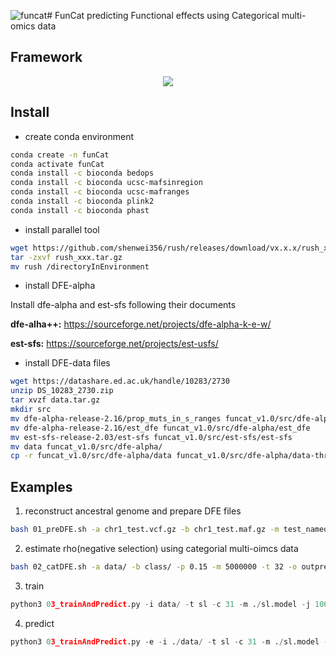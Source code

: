 ![funcat](https://github.com/LipengKang/FunCat/assets/50673598/1f83142a-0fad-41a5-a6f1-815ec4c6ffe0)# FunCat
predicting Functional effects using Categorical multi-omics data

## Framework
<p align = "center">
<img src = "framework.png">
</p>

## Install
* create conda environment
```sh
conda create -n funCat
conda activate funCat
conda install -c bioconda bedops
conda install -c bioconda ucsc-mafsinregion
conda install -c bioconda ucsc-mafranges
conda install -c bioconda plink2
conda install -c bioconda phast
```

* install parallel tool
```sh
wget https://github.com/shenwei356/rush/releases/download/vx.x.x/rush_xxx.tar.gz
tar -zxvf rush_xxx.tar.gz
mv rush /directoryInEnvironment
```

* install DFE-alpha

Install dfe-alpha and est-sfs following their documents

**dfe-alha++:** https://sourceforge.net/projects/dfe-alpha-k-e-w/

**est-sfs:** https://sourceforge.net/projects/est-usfs/

* install DFE-data files
 ```sh
wget https://datashare.ed.ac.uk/handle/10283/2730
unzip DS_10283_2730.zip
tar xvzf data.tar.gz
mkdir src
mv dfe-alpha-release-2.16/prop_muts_in_s_ranges funcat_v1.0/src/dfe-alpha/prop_muts_in_s_ranges
mv dfe-alpha-release-2.16/est_dfe funcat_v1.0/src/dfe-alpha/est_dfe
mv est-sfs-release-2.03/est-sfs funcat_v1.0/src/est-sfs/est-sfs
mv data funcat_v1.0/src/dfe-alpha/
cp -r funcat_v1.0/src/dfe-alpha/data funcat_v1.0/src/dfe-alpha/data-three-epoch
```

## Examples

1. reconstruct ancestral genome and prepare DFE files
```sh
bash 01_preDFE.sh -a chr1_test.vcf.gz -b chr1_test.maf.gz -m test_named.mod -r reference -n nodeName -o chr1
```
2. estimate rho(negative selection) using categorial multi-oimcs data
```sh
bash 02_catDFE.sh -a data/ -b class/ -p 0.15 -m 5000000 -t 32 -o outprefix
```
3. train
```python
python3 03_trainAndPredict.py -i data/ -t sl -c 31 -m ./sl.model -j 100
```
4. predict
```python
python3 03_trainAndPredict.py -e -i ./data/ -t sl -c 31 -m ./sl.model -o sl.output
```


